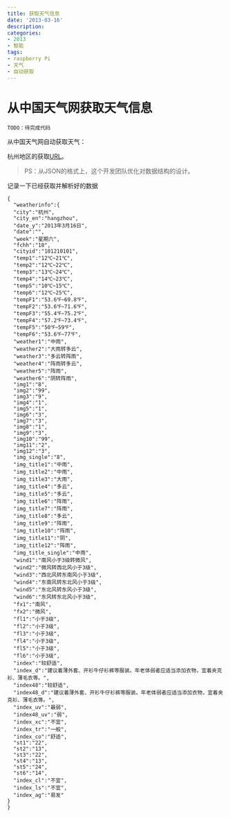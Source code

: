 ```yaml
---
title: 获取天气信息
date: '2013-03-16'
description:
categories:
- 2013
- 智能
tags:
- raspberry Pi
- 天气
- 自动获取
---
```


#	从中国天气网获取天气信息

`TODO：待完成代码` 

从中国天气网自动获取天气：

杭州地区的获取[URL](http://m.weather.com.cn/data/101210101.html)。

>PS：从JSON的格式上，这个开发团队优化对数据结构的设计。

记录一下已经获取并解析好的数据

	{
	  "weatherinfo":{
      "city":"杭州",
      "city_en":"hangzhou",
      "date_y":"2013年3月16日",
      "date":"",
      "week":"星期六",
      "fchh":"18",
      "cityid":"101210101",
      "temp1":"12℃~21℃",
      "temp2":"12℃~22℃",
      "temp3":"13℃~24℃",
      "temp4":"14℃~23℃",
      "temp5":"10℃~15℃",
      "temp6":"12℃~25℃",
      "tempF1":"53.6℉~69.8℉",
      "tempF2":"53.6℉~71.6℉",
      "tempF3":"55.4℉~75.2℉",
      "tempF4":"57.2℉~73.4℉",
      "tempF5":"50℉~59℉",
      "tempF6":"53.6℉~77℉",
      "weather1":"中雨",
      "weather2":"大雨转多云",
      "weather3":"多云转阵雨",
      "weather4":"阵雨转多云",
      "weather5":"阵雨",
      "weather6":"阴转阵雨",
      "img1":"8",
      "img2":"99",
      "img3":"9",
      "img4":"1",
      "img5":"1",
      "img6":"3",
      "img7":"3",
      "img8":"1",
      "img9":"3",
      "img10":"99",
      "img11":"2",
      "img12":"3",
      "img_single":"8",
      "img_title1":"中雨",
      "img_title2":"中雨",
      "img_title3":"大雨",
      "img_title4":"多云",
      "img_title5":"多云",
      "img_title6":"阵雨",
      "img_title7":"阵雨",
      "img_title8":"多云",
      "img_title9":"阵雨",
      "img_title10":"阵雨",
      "img_title11":"阴",
      "img_title12":"阵雨",
      "img_title_single":"中雨",
      "wind1":"南风小于3级转微风",
      "wind2":"微风转西北风小于3级",
      "wind3":"西北风转东南风小于3级",
      "wind4":"东南风转东北风小于3级",
      "wind5":"东北风转东风小于3级",
      "wind6":"东风转东北风小于3级",
      "fx1":"南风",
      "fx2":"微风",
      "fl1":"小于3级",
      "fl2":"小于3级",
      "fl3":"小于3级",
      "fl4":"小于3级",
      "fl5":"小于3级",
      "fl6":"小于3级",
      "index":"较舒适",
      "index_d":"建议着薄外套、开衫牛仔衫裤等服装。年老体弱者应适当添加衣物，宜着夹克衫、薄毛衣等。",
      "index48":"较舒适",
      "index48_d":"建议着薄外套、开衫牛仔衫裤等服装。年老体弱者应适当添加衣物，宜着夹克衫、薄毛衣等。",
      "index_uv":"最弱",
      "index48_uv":"弱",
      "index_xc":"不宜",
      "index_tr":"一般",
      "index_co":"舒适",
      "st1":"22",
      "st2":"13",
      "st3":"22",
      "st4":"13",
      "st5":"24",
      "st6":"14",
      "index_cl":"不宜",
      "index_ls":"不宜",
      "index_ag":"易发"
	}
	}